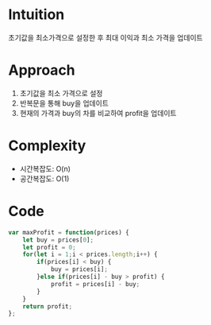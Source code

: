 # Intuition

초기값을 최소가격으로 설정한 후 최대 이익과 최소 가격을 업데이트

# Approach

1. 초기값을 최소 가격으로 설정
2. 반복문을 통해 buy을 업데이트
3. 현재의 가격과 buy의 차를 비교하여 profit을 업데이트

# Complexity

- 시간복잡도: O(n)
- 공간복잡도: O(1)

# Code
```js
var maxProfit = function(prices) {
    let buy = prices[0];
    let profit = 0;
    for(let i = 1;i < prices.length;i++) {
        if(prices[i] < buy) {
            buy = prices[i];
        }else if(prices[i] - buy > profit) {
            profit = prices[i] - buy;
        }
    }
    return profit;
};
```